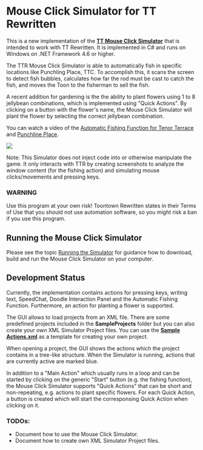 # Mouse Click Simulator for TT Rewritten

This is a new implementation of the [**TT Mouse Click Simulator**](https://old.preisser-it.de/tt-mausklick/) that is intended to work with TT Rewritten. It is implemented in C# and runs on Windows on .NET Framework 4.6 or higher.

The TTR Mouse Click Simulator is able to automatically fish in specific locations like Punchling Place, TTC. To accomplish this, it scans the screen to detect fish bubbles, calculates how far the rod must be cast to catch the fish, and moves the Toon to the fisherman to sell the fish.

A recent addition for gardening is the the ability to plant flowers using 1 to 8 jellybean combinations, which is implemented using "Quick Actions". By clicking on a button with the flower's name, the Mouse Click Simulator will plant the flower by selecting the correct jellybean combination.

You can watch a video of the <a href="https://www.youtube.com/watch?v=uq7VaJkO6-k" target="_blank">Automatic Fishing Function for Tenor Terrace</a> and <a href="https://www.youtube.com/watch?v=dS-gBcvsjz4" target="_blank">Punchline Place</a>.

![](https://cloud.githubusercontent.com/assets/13289184/21472305/7912dfb8-cad3-11e6-89de-e85b1fcf7a6c.png)

Note: This Simulator does not inject code into or otherwise manipulate the game. It only interacts with TTR by creating screenshots to analyze the window content (for the fishing action) and simulating mouse clicks/movements and pressing keys.

### WARNING
Use this program at your own risk!
Toontown Rewritten states in their Terms of Use that you should not use automation software, so you might risk a ban if you use this program.

## Running the Mouse Click Simulator

Please see the topic [Running the Simulator](https://github.com/kpreisser/MouseClickSimulator/wiki/Running-the-Simulator) for guidance how to download, build and run the Mouse Click Simulator on your computer.

## Development Status

Currently, the implementation contains actions for pressing keys, writing text, SpeedChat, Doodle Interaction Panel and the Automatic Fishing Function. Furthermore, an action for planting a flower is supported.

The GUI allows to load projects from an XML file. There are some predefined projects included in the **SampleProjects** folder but you can also create your own XML Simulator Project files. You can use the [**Sample Actions.xml**](https://github.com/kpreisser/MouseClickSimulator/blob/master/TTMouseclickSimulator/SampleProjects/Sample%20Actions.xml) as a template for creating your own project.

When opening a project, the GUI shows the actions which the project contains in a tree-like structure. When the Simulator is running, actions that are currently active are marked blue.

In addition to a "Main Action" which usually runs in a loop and can be started by clicking on the generic "Start" button (e.g. the fishing function), the Mouse Click Simulator supports "Quick Actions" that can be short and non-repeating, e.g. actions to plant specific flowers. For each Quick Action, a button is created which will start the corresponsing Quick Action when clicking on it.

### TODOs:
- Document how to use the Mouse Click Simulator.
- Document how to create own XML Simulator Project files.
